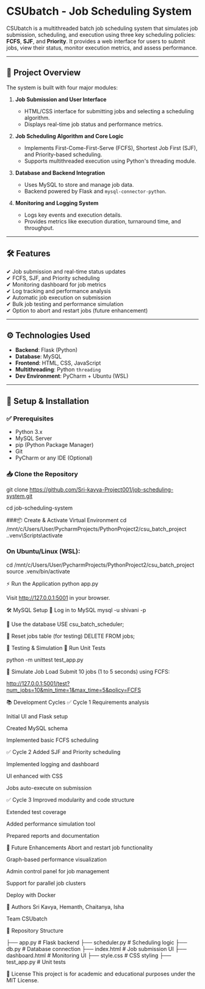 # CSUbatch - Job Scheduling System

CSUbatch is a multithreaded batch job scheduling system that simulates job submission, scheduling, and execution using three key scheduling policies: **FCFS**, **SJF**, and **Priority**. It provides a web interface for users to submit jobs, view their status, monitor execution metrics, and assess performance.

---

## 📌 Project Overview

The system is built with four major modules:

1. **Job Submission and User Interface**  
   - HTML/CSS interface for submitting jobs and selecting a scheduling algorithm.  
   - Displays real-time job status and performance metrics.

2. **Job Scheduling Algorithm and Core Logic**  
   - Implements First-Come-First-Serve (FCFS), Shortest Job First (SJF), and Priority-based scheduling.  
   - Supports multithreaded execution using Python's threading module.

3. **Database and Backend Integration**  
   - Uses MySQL to store and manage job data.  
   - Backend powered by Flask and `mysql-connector-python`.

4. **Monitoring and Logging System**  
   - Logs key events and execution details.  
   - Provides metrics like execution duration, turnaround time, and throughput.

---

## 🛠 Features

✔ Job submission and real-time status updates  
✔ FCFS, SJF, and Priority scheduling  
✔ Monitoring dashboard for job metrics  
✔ Log tracking and performance analysis  
✔ Automatic job execution on submission  
✔ Bulk job testing and performance simulation  
✔ Option to abort and restart jobs (future enhancement)

---

## ⚙️ Technologies Used

- **Backend**: Flask (Python)
- **Database**: MySQL
- **Frontend**: HTML, CSS, JavaScript
- **Multithreading**: Python `threading`
- **Dev Environment**: PyCharm + Ubuntu (WSL)

---

## 🧱 Setup & Installation

### ✅ Prerequisites

- Python 3.x  
- MySQL Server  
- pip (Python Package Manager)  
- Git  
- PyCharm or any IDE (Optional)

### 📥 Clone the Repository

git clone https://github.com/Sri-kavya-Project001/job-scheduling-system.git

cd job-scheduling-system

###📦 Create & Activate Virtual Environment
  cd /mnt/c/Users/User/PycharmProjects/PythonProject2/csu_batch_project
.\.venv\Scripts\activate

### On Ubuntu/Linux (WSL):
cd /mnt/c/Users/User/PycharmProjects/PythonProject2/csu_batch_project
source .venv/bin/activate


⚡ Run the Application
python app.py

Visit http://127.0.0.1:5001 in your browser.

🛠 MySQL Setup
🔐 Log in to MySQL
 mysql -u shivani -p

📁 Use the database
USE csu_batch_scheduler;

🧹 Reset jobs table (for testing)
DELETE FROM jobs;

🧪 Testing & Simulation
🧪 Run Unit Tests

python -m unittest test_app.py


🚀 Simulate Job Load
Submit 10 jobs (1 to 5 seconds) using FCFS:

http://127.0.0.1:5001/test?num_jobs=10&min_time=1&max_time=5&policy=FCFS

📚 Development Cycles
✅ Cycle 1
Requirements analysis

Initial UI and Flask setup

Created MySQL schema

Implemented basic FCFS scheduling

✅ Cycle 2
Added SJF and Priority scheduling

Implemented logging and dashboard

UI enhanced with CSS

Jobs auto-execute on submission

✅ Cycle 3
Improved modularity and code structure

Extended test coverage

Added performance simulation tool

Prepared reports and documentation

🚧 Future Enhancements
Abort and restart job functionality

Graph-based performance visualization

Admin control panel for job management

Support for parallel job clusters

Deploy with Docker

🙌 Authors
Sri Kavya, Hemanth, Chaitanya, Isha

Team CSUbatch

📂 Repository Structure

├── app.py               # Flask backend
├── scheduler.py         # Scheduling logic
├── db.py                # Database connection
├── index.html           # Job submission UI
├── dashboard.html       # Monitoring UI
├── style.css            # CSS styling
├── test_app.py          # Unit tests

📝 License
This project is for academic and educational purposes under the MIT License.



  
